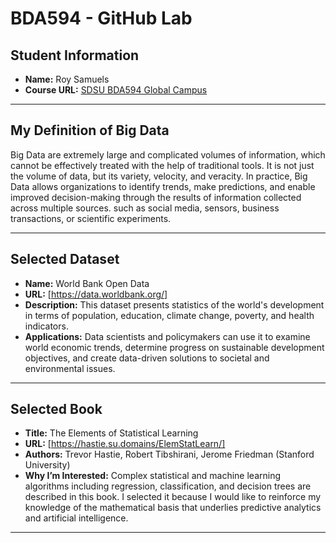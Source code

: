 # BDA594 - GitHub Lab

## Student Information
- **Name:** Roy Samuels
- **Course URL:** [SDSU BDA594 Global Campus](https://ces.sdsu.edu/)  

---

## My Definition of Big Data
Big Data are extremely large and complicated volumes of information, which cannot be effectively treated with the help of traditional tools. 
It is not just the volume of data, but its variety, velocity, and veracity. In practice, Big Data allows organizations to identify trends, 
make predictions, and enable improved decision-making through the results of information collected across multiple sources. such as social 
media, sensors, business transactions, or scientific experiments.

---

## Selected Dataset
- **Name:** World Bank Open Data  
- **URL:** [https://data.worldbank.org/] 
- **Description:** This dataset presents statistics of the world's development in terms of population, education, climate change, poverty, and health indicators.  
- **Applications:** Data scientists and policymakers can use it to examine world economic trends, determine progress on sustainable development objectives, and 
create data-driven solutions to societal and environmental issues.

---

## Selected Book
- **Title:** The Elements of Statistical Learning  
- **URL:** [https://hastie.su.domains/ElemStatLearn/] 
- **Authors:** Trevor Hastie, Robert Tibshirani, Jerome Friedman (Stanford University)  
- **Why I’m Interested:**  Complex statistical and machine learning algorithms including regression, classification, and decision trees are described in this book. 
I selected it because I would like to reinforce my knowledge of the mathematical basis that underlies predictive analytics and artificial intelligence.  
---

